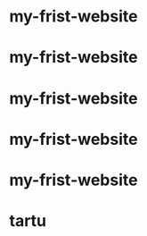# my-frist-website
# my-frist-website
# my-frist-website
# my-frist-website
# my-frist-website
# tartu

